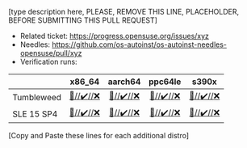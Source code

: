 [type description here, PLEASE, REMOVE THIS LINE, PLACEHOLDER, BEFORE SUBMITTING THIS PULL REQUEST]

- Related ticket: https://progress.opensuse.org/issues/xyz
- Needles: https://github.com/os-autoinst/os-autoinst-needles-opensuse/pull/xyz
- Verification runs:

| |x86_64|aarch64|ppc64le|s390x|
|:---------------|:----------:|:-----------:|:---------:|:---------:|
|Tumbleweed|[:construction://:heavy_check_mark://:x:](https://openqa.opensuse.org/txxxxxxx)|[:construction://:heavy_check_mark://:x:](https://openqa.opensuse.org/txxxxxxx/)|[:construction://:heavy_check_mark://:x:](https://openqa.opensuse.org/txxxxxxx)|[:construction://:heavy_check_mark://:x:](https://openqa.opensuse.org/txxxxxxx)|
|SLE 15 SP4|[:construction://:heavy_check_mark://:x:](https://openqa.suse.de/txxxxxxx)|[:construction://:heavy_check_mark://:x:](https://openqa.suse.de/txxxxxxx/)|[:construction://:heavy_check_mark://:x:](https://openqa.suse.de/txxxxxxx)|[:construction://:heavy_check_mark://:x:](https://openqa.suse.de/txxxxxxx)|
 [Copy and Paste these lines for each additional distro]
